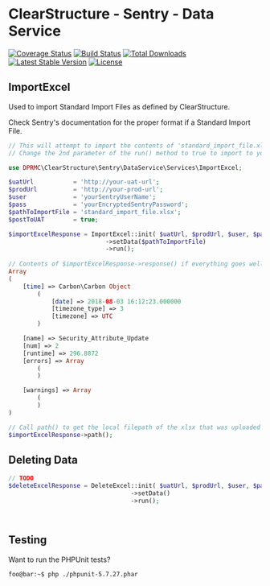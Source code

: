 # ClearStructure - Sentry - Data Service
[![Coverage Status](https://coveralls.io/repos/github/DPRMC/ClearStructure-Sentry-DataService/badge.svg?branch=master)](https://coveralls.io/github/DPRMC/ClearStructure-Sentry-DataService?branch=master) [![Build Status](https://travis-ci.org/DPRMC/ClearStructure-Sentry-DataService.svg?branch=master)](https://travis-ci.org/DPRMC/ClearStructure-Sentry-DataService) [![Total Downloads](https://poser.pugx.org/dprmc/clear-structure-sentry-data-service/downloads)](https://packagist.org/packages/dprmc/clear-structure-sentry-data-service) [![Latest Stable Version](https://poser.pugx.org/dprmc/clear-structure-sentry-data-service/version)](https://packagist.org/packages/dprmc/clear-structure-sentry-data-service) [![License](https://poser.pugx.org/dprmc/clear-structure-sentry-data-service/license)](https://packagist.org/packages/dprmc/clear-structure-sentry-data-service) 

## ImportExcel
Used to import Standard Import Files as defined by ClearStructure.

Check Sentry's documentation for the proper format if a Standard Import File.

```php
// This will attempt to import the contents of 'standard_import_file.xlsx' into the UAT site.
// Change the 2nd parameter of the run() method to true to import to your production site.

use DPRMC\ClearStructure\Sentry\DataService\Services\ImportExcel;

$uatUrl           = 'http://your-uat-url';
$prodUrl          = 'http://your-prod-url';
$user             = 'yourSentryUserName';
$pass             = 'yourEncryptedSentryPassword';
$pathToImportFile = 'standard_import_file.xlsx';
$postToUAT        = true;

$importExcelResponse = ImportExcel::init( $uatUrl, $prodUrl, $user, $pass, $postToUAT )
                           ->setData($pathToImportFile)
                           ->run();
                           
// Contents of $importExcelResponse->response() if everything goes well:
Array
(
    [time] => Carbon\Carbon Object
        (
            [date] => 2018-08-03 16:12:23.000000
            [timezone_type] => 3
            [timezone] => UTC
        )

    [name] => Security_Attribute_Update
    [num] => 2
    [runtime] => 296.8872
    [errors] => Array
        (
        )

    [warnings] => Array
        (
        )
)

// Call path() to get the local filepath of the xlsx that was uploaded to Sentry.
$importExcelResponse->path();

```

## Deleting Data
```php
// TODO
$deleteExcelResponse = DeleteExcel::init( $uatUrl, $prodUrl, $user, $pass, $postToUAT )
                                  ->setData()  
                                  ->run();




```

## Testing
Want to run the PHPUnit tests?
```console
foo@bar:~$ php ./phpunit-5.7.27.phar
```

